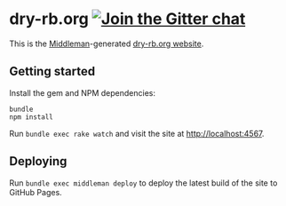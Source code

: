 [gitter]: https://gitter.im/dry-rb/chat

# dry-rb.org [![Join the Gitter chat](https://badges.gitter.im/Join%20Chat.svg)][gitter]

This is the [Middleman](https://middlemanapp.com)-generated [dry-rb.org website](http://dry-rb.org/).

## Getting started

Install the gem and NPM dependencies:

```
bundle
npm install
```

Run `bundle exec rake watch` and visit the site at [http://localhost:4567](http://localhost:4567).

## Deploying

Run `bundle exec middleman deploy` to deploy the latest build of the site to GitHub Pages.
